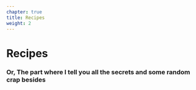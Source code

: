```yaml
---
chapter: true
title: Recipes
weight: 2
---
```


# Recipes

### Or, The part where I tell you all the secrets and some random crap besides
